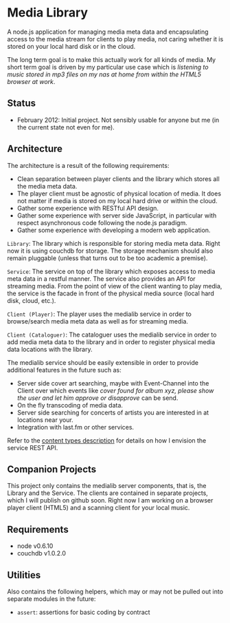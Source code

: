 Media Library
=============

A node.js application for managing media meta data and encapsulating access to the media stream for clients
to play media, not caring whether it is stored on your local hard disk or in the cloud.

The long term goal is to make this actually work for all kinds of media. My short term goal is driven by my
particular use case which is *listening to music stored in mp3 files on my nas at home from within the HTML5
browser at work*.


Status
------

* February 2012: Initial project. Not sensibly usable for anyone but me (in the current state not even for me).


Architecture
------------

The architecture is a result of the following requirements:

* Clean separation between player clients and the library which stores all the media meta data.
* The player client must be agnostic of physical location of media. It does not matter if media is stored on
my local hard drive or within the cloud.
* Gather some experience with RESTful API design.
* Gather some experience with server side JavaScript, in particular with respect asynchronous
code following the node.js paradigm.
* Gather some experience with developing a modern web application.


``Library``: The library which is responsible for storing media meta data. Right now it is using couchdb for
storage. The storage mechanism should also remain pluggable (unless that turns out to be too academic a
premise).

``Service``: The service on top of the library which exposes access to media meta data in a restful manner.
The service also provides an API for streaming media. From the point of view of the client wanting to play
media, the service is the facade in front of the physical media source (local hard disk, cloud, etc.).

``Client (Player)``: The player uses the medialib service in order to browse/search media meta data as well
as for streaming media.

``Client (Cataloguer)``: The cataloguer uses the medialib service in order to add media meta data to the
library and in order to register physical media data locations with the library.  

The medialib service should be easily extensible in order to provide additional features in the future such as:

* Server side cover art searching, maybe with Event-Channel into the Client over which events like *cover 
found for album xyz, please show the user and let him approve or disapprove* can be send.
* On the fly transcoding of media data.
* Server side searching for concerts of artists you are interested in at locations near your.
* Integration with last.fm or other services.

Refer to the [content types description](medialib-server/blob/master/content_types.md) for details on how I
envision the service REST API. 


Companion Projects
------------------

This project only contains the medialib server components, that is, the Library and the Service. The clients
are contained in separate projects, which I will publish on github soon. Right now I am working on a browser
player client (HTML5) and a scanning client for your local music. 


Requirements
------------
* node v0.6.10
* couchdb v1.0.2.0


Utilities
---------
Also contains the following helpers, which may or may not be pulled out into separate modules in the future:

* ``assert``: assertions for basic coding by contract
